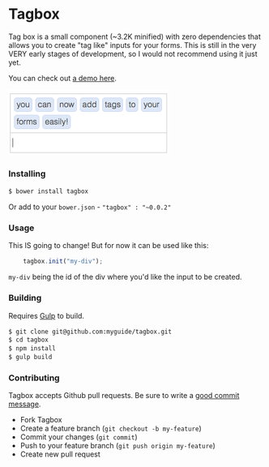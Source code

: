 # Tagbox

Tag box is a small component (~3.2K minified) with zero dependencies
that allows you to create "tag like" inputs for your forms. This is
still in the very VERY early stages of development, so I would not
recommend using it just yet.

You can check out [a demo here](https://jsfiddle.net/o4cc8cnd/2/).

![tagbox](https://raw.githubusercontent.com/myguide/tagbox/master/images/demo.png)

### Installing

```bash
$ bower install tagbox
```

Or add to your `bower.json` - `"tagbox" : "~0.0.2"`

### Usage
This IS going to change! But for now it can be used like this:

```javascript
	tagbox.init("my-div");
```

`my-div` being the id of the div where you'd like the input
to be created.

### Building

Requires [Gulp](https://github.com/gulpjs/gulp) to build.

```bash
$ git clone git@github.com:myguide/tagbox.git
$ cd tagbox
$ npm install
$ gulp build
```

### Contributing

Tagbox accepts Github pull requests. Be sure to write a
[good commit message](http://chris.beams.io/posts/git-commit/).

  - Fork Tagbox
  - Create a feature branch (`git checkout -b my-feature`)
  - Commit your changes (`git commit`)
  - Push to your feature branch (`git push origin my-feature`)
  - Create new pull request
